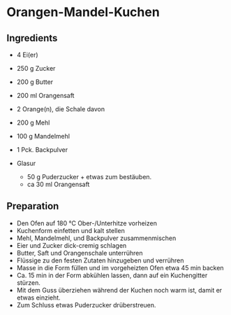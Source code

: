 Orangen-Mandel-Kuchen
=============

Ingredients
-----------
* 4 Ei(er)
* 250 g Zucker
* 200 g Butter
* 200 ml Orangensaft
* 2 Orange(n), die Schale davon
* 200 g Mehl
* 100 g Mandelmehl
* 1 Pck. Backpulver

* Glasur
    * 50 g Puderzucker + etwas zum bestäuben.
    * ca 30 ml Orangensaft

Preparation
-----------

* Den Ofen auf 180 °C Ober-/Unterhitze vorheizen
* Kuchenform einfetten und kalt stellen
* Mehl, Mandelmehl, und Backpulver zusammenmischen
* Eier und Zucker dick-cremig schlagen
* Butter, Saft und Orangenschale unterrühren
* Flüssige zu den festen Zutaten hinzugeben und verrühren
* Masse in die Form füllen und im vorgeheizten Ofen etwa 45 min backen
* Ca. 15 min in der Form abkühlen lassen, dann auf ein Kuchengitter stürzen. 
* Mit dem Guss überziehen während der Kuchen noch warm ist, damit er etwas einzieht.
* Zum Schluss etwas Puderzucker drüberstreuen.